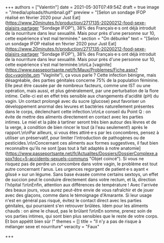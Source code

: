 +++
authors = ["Valentin"]
date = 2021-05-30T07:49:54Z
draft = true
image = "/media/uploads/thumbnail.gif"
preview = "[Selon un sondage IFOP réalisé en février 2020 pour Just Eat](https://www.20minutes.fr/production/2717135-20200212-food-sexe-plaisirs-partager \"Sondage IFOP\"), 38% des Français·e·s ont déjà introduit de la nourriture dans leur sexualité. Mais pour près d'une personne sur 10, cette expérience s'est mal terminée."
section = "On débunke"
text = "[Selon un sondage IFOP réalisé en février 2020 pour Just Eat](https://www.20minutes.fr/production/2717135-20200212-food-sexe-plaisirs-partager \"Sondage IFOP\"), 38% des Français·e·s ont déjà introduit de la nourriture dans leur sexualité. Mais pour près d'une personne sur 10, cette expérience s'est mal terminée.\n\nLa [vaginite](https://www.passeportsante.net/fr/Maux/Problemes/Fiche.aspx?doc=vaginite_pm \"Vaginite\"), ça vous parle ? Cette infection bénigne, mais désagréable, des parties génitales concerne 75% de la population féminine. Elle peut être causée par de nombreux facteurs, comme une IST ou une opération, mais aussi, et plus généralement, par une perturbation de la flore intime. Celle-ci est en effet très sensible aux changements d'acidité (pH) du vagin. Un contact prolongé avec du sucre (glucose) peut favoriser un développement anormal des levures et bactéries naturellement présentes dans le corps, déclenchant cette infection.\n\nLe conseil du Point Q : on évite de mettre des aliments directement en contact avec les parties intimes. Le miel et la pâte à tartiner seront très bien autour des lèvres et de la verge, à condition de bien rincer le tout (à l'eau seulement!) après le rapport.\n\nPar ailleurs, si vous êtes attiré·e·s par les concombres, pensez à utiliser un préservatif, pour limiter l'introduction de pathogènes ou de pesticides.\n\nConcernant ces aliments aux formes suggestives, il faut bien reconnaître qu'ils ne sont [pas tout à fait adaptés à notre anatomie](https://www.passeportsante.net/fr/Actualites/Dossiers/DossierComplexe.aspx?doc=5-accidents-sexuels-communs \"Objet coincé\"). Si vous ne risquez pas de perdre un concombre dans votre vagin, le problème est tout autre concernant l'anus. Les urgences regorgent de patient·e·s ayant « glissé » sur un légume. Sans base évasée comme certains sextoys, un effet de succion peut le conduire directement dans votre rectum, et là, direction l'hôpital !\n\nEnfin, attention aux différences de température ! Avec l'arrivée des beaux jours, vous aurez peut-être envie de vous rafraîchir et de jouer avec des glaçons, comme dans le témoignage d'Amarante. Si leur usage n'est en général pas risqué, évitez le contact direct avec les parties génitales, qui pourraient s'en retrouver brûlées. Idem pour les aliments chauds : on aime le chaud, pas le brûlant !\n\nEn somme, prenez soin de vos parties intimes, qui sont bien plus sensibles que le reste de votre corps. Et bon appétit bien sûr !"
themes = []
title = "Il n'y a pas de risque à mélanger sexe et nourriture"
veracity = "Faux"

+++
